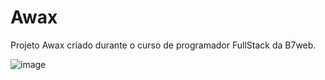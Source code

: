 # Awax
Projeto Awax criado durante o curso de programador FullStack da B7web.

![image](https://user-images.githubusercontent.com/10269675/171041031-cbf47706-e455-4479-aeb1-c89604292014.png)
